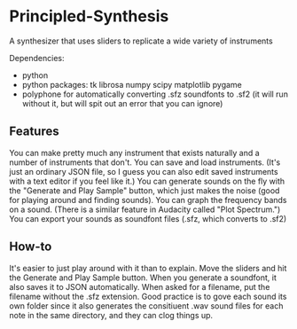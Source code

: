 # Principled-Synthesis
A synthesizer that uses sliders to replicate a wide variety of instruments

Dependencies:
- python
- python packages: tk librosa numpy scipy matplotlib pygame
- polyphone for automatically converting .sfz soundfonts to .sf2 (it will run without it, but will spit out an error that you can ignore)

## Features

You can make pretty much any instrument that exists naturally and a number of instruments that don't.
You can save and load instruments. (It's just an ordinary JSON file, so I guess you can also edit saved instruments with a text editor if you feel like it.)
You can generate sounds on the fly with the "Generate and Play Sample" button, which just makes the noise (good for playing around and finding sounds).
You can graph the frequency bands on a sound. (There is a similar feature in Audacity called "Plot Spectrum.")
You can export your sounds as soundfont files (.sfz, which converts to .sf2)

## How-to

It's easier to just play around with it than to explain. Move the sliders and hit the Generate and Play Sample button. 
When you generate a soundfont, it also saves it to JSON automatically. When asked for a filename, put the filename without the .sfz extension. Good practice is to gove each sound its own folder since it also generates the consitiuent .wav sound files for each note in the same directory, and they can clog things up.
